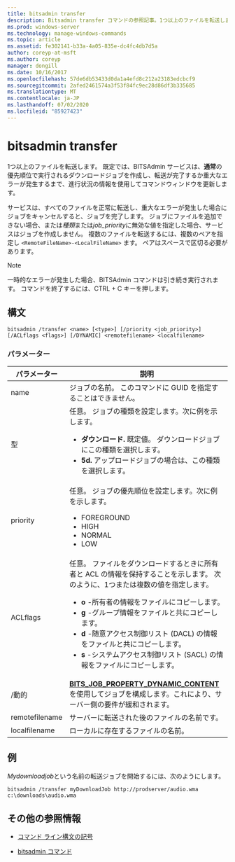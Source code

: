 ```yaml
---
title: bitsadmin transfer
description: Bitsadmin transfer コマンドの参照記事。1つ以上のファイルを転送します。
ms.prod: windows-server
ms.technology: manage-windows-commands
ms.topic: article
ms.assetid: fe302141-b33a-4a05-835e-dc4fc4db7d5a
author: coreyp-at-msft
ms.author: coreyp
manager: dongill
ms.date: 10/16/2017
ms.openlocfilehash: 57de6db53433d0da1a4efd8c212a23183edcbcf9
ms.sourcegitcommit: 2afed2461574a3f53f84fc9ec28d86df3b335685
ms.translationtype: MT
ms.contentlocale: ja-JP
ms.lasthandoff: 07/02/2020
ms.locfileid: "85927423"
---
```

# <a name="bitsadmin-transfer"></a>bitsadmin transfer

1つ以上のファイルを転送します。 既定では、BITSAdmin サービスは、**通常**の優先順位で実行されるダウンロードジョブを作成し、転送が完了するか重大なエラーが発生するまで、進行状況の情報を使用してコマンドウィンドウを更新します。

サービスは、すべてのファイルを正常に転送し、重大なエラーが発生した場合にジョブをキャンセルすると、ジョブを完了します。 ジョブにファイルを追加できない場合、または*種類*または*job_priority*に無効な値を指定した場合、サービスはジョブを作成しません。 複数のファイルを転送するには、複数のペアを指定し `<RemoteFileName>-<LocalFileName>` ます。 ペアはスペースで区切る必要があります。

> [!NOTE]
> 一時的なエラーが発生した場合、BITSAdmin コマンドは引き続き実行されます。 コマンドを終了するには、CTRL + C キーを押します。

## <a name="syntax"></a>構文

```
bitsadmin /transfer <name> [<type>] [/priority <job_priority>] [/ACLflags <flags>] [/DYNAMIC] <remotefilename> <localfilename>
```

### <a name="parameters"></a>パラメーター

| パラメーター | 説明 |
| --------- | ----------- |
| name | ジョブの名前。 このコマンドに GUID を指定することはできません。 |
| 型 | 任意。 ジョブの種類を設定します。次に例を示します。<ul><li>**ダウンロード.** 既定値。 ダウンロードジョブにこの種類を選択します。</li><li>**5d.** アップロードジョブの場合は、この種類を選択します。</li></ul> |
| priority | 任意。 ジョブの優先順位を設定します。次に例を示します。<ul><li>FOREGROUND</li><li>HIGH</li><li>NORMAL</li><li>LOW</li></ul> |
| ACLflags | 任意。 ファイルをダウンロードするときに所有者と ACL の情報を保持することを示します。 次のように、1つまたは複数の値を指定します。<ul><li>**o** -所有者の情報をファイルにコピーします。</li><li>**g** -グループ情報をファイルと共にコピーします。</li><li>**d** -随意アクセス制御リスト (DACL) の情報をファイルと共にコピーします。</li><li>**s** -システムアクセス制御リスト (SACL) の情報をファイルにコピーします。</li></ul> |
| /動的 | [**BITS_JOB_PROPERTY_DYNAMIC_CONTENT**](https://docs.microsoft.com/windows/win32/api/bits5_0/ne-bits5_0-bits_job_property_id)を使用してジョブを構成します。これにより、サーバー側の要件が緩和されます。 |
| remotefilename | サーバーに転送された後のファイルの名前です。 |
| localfilename | ローカルに存在するファイルの名前。 |

## <a name="examples"></a>例

*Mydownloadjob*という名前の転送ジョブを開始するには、次のようにします。

```
bitsadmin /transfer myDownloadJob http://prodserver/audio.wma c:\downloads\audio.wma
```

## <a name="additional-references"></a>その他の参照情報

- [コマンド ライン構文の記号](command-line-syntax-key.md)

- [bitsadmin コマンド](bitsadmin.md)
